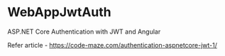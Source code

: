 # WebAppJwtAuth
ASP.NET Core Authentication with JWT and Angular

Refer article - https://code-maze.com/authentication-aspnetcore-jwt-1/
